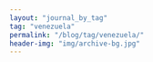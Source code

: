 ```yaml
---
layout: "journal_by_tag"
tag: "venezuela"
permalink: "/blog/tag/venezuela/"
header-img: "img/archive-bg.jpg"
---
```

